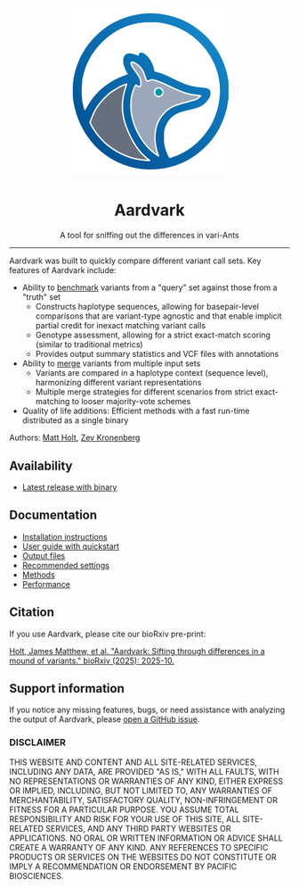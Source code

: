 <h1 align="center"><img width="300px" src="docs/img/logo_aardvark.svg"/></h1>

<h1 align="center">Aardvark</h1>

<p align="center">A tool for sniffing out the differences in vari-Ants</p>

***

Aardvark was built to quickly compare different variant call sets.
Key features of Aardvark include:

* Ability to [benchmark](./docs/compare.md) variants from a "query" set against those from a "truth" set
  * Constructs haplotype sequences, allowing for basepair-level comparisons that are variant-type agnostic and that enable implicit partial credit for inexact matching variant calls
  * Genotype assessment, allowing for a strict exact-match scoring (similar to traditional metrics)
  * Provides output summary statistics and VCF files with annotations
* Ability to [merge](./docs/merge.md) variants from multiple input sets
  * Variants are compared in a haplotype context (sequence level), harmonizing different variant representations
  * Multiple merge strategies for different scenarios from strict exact-matching to looser majority-vote schemes
* Quality of life additions: Efficient methods with a fast run-time distributed as a single binary

Authors: [Matt Holt](https://github.com/holtjma), [Zev Kronenberg](https://github.com/zeeev)

## Availability
* [Latest release with binary](https://github.com/PacificBiosciences/Aardvark/releases/latest)

## Documentation
* [Installation instructions](./docs/install.md)
* [User guide with quickstart](./docs/user_guide.md)
* [Output files](./docs/user_guide.md#output-files)
* [Recommended settings](./docs/recommended_settings.md)
* [Methods](./docs/methods.md)
* [Performance](./docs/performance.md)

## Citation
If you use Aardvark, please cite our bioRxiv pre-print:

[Holt, James Matthew, et al. "Aardvark: Sifting through differences in a mound of variants." bioRxiv (2025): 2025-10.](https://doi.org/10.1101/2025.10.03.680257)

## Support information
If you notice any missing features, bugs, or need assistance with analyzing the output of Aardvark, 
please [open a GitHub issue](https://github.com/PacificBiosciences/aardvark/issues).

### DISCLAIMER
THIS WEBSITE AND CONTENT AND ALL SITE-RELATED SERVICES, INCLUDING ANY DATA, ARE PROVIDED "AS IS," WITH ALL FAULTS, WITH NO REPRESENTATIONS OR WARRANTIES OF ANY KIND, EITHER EXPRESS OR IMPLIED, INCLUDING, BUT NOT LIMITED TO, ANY WARRANTIES OF MERCHANTABILITY, SATISFACTORY QUALITY, NON-INFRINGEMENT OR FITNESS FOR A PARTICULAR PURPOSE. YOU ASSUME TOTAL RESPONSIBILITY AND RISK FOR YOUR USE OF THIS SITE, ALL SITE-RELATED SERVICES, AND ANY THIRD PARTY WEBSITES OR APPLICATIONS. NO ORAL OR WRITTEN INFORMATION OR ADVICE SHALL CREATE A WARRANTY OF ANY KIND. ANY REFERENCES TO SPECIFIC PRODUCTS OR SERVICES ON THE WEBSITES DO NOT CONSTITUTE OR IMPLY A RECOMMENDATION OR ENDORSEMENT BY PACIFIC BIOSCIENCES.
